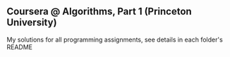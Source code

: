 ## Coursera @ Algorithms, Part 1 (Princeton University)

My solutions for all programming assignments, see details in each folder's README